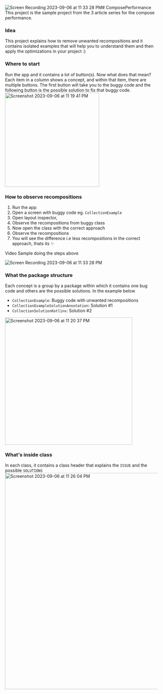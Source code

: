 ![Screen Recording 2023-09-06 at 11 33 28 PM](https://github.com/hellosagar/ComposePerformance/assets/50016799/9f488fea-dd8c-4f24-901e-f9b1726dbbb7)# ComposePerformance
This project is the sample project from the 3 article series for the compose performance.

### Idea
This project explains how to remove unwanted recompositions and it contains isolated examples that will help you to understand them and then apply the optimizations in your project :)

### Where to start
Run the app and it contains a lot of button(s). Now what does that mean? Each item in a column shows a concept, and within that item, there are multiple buttons. The first button will take you to the buggy code and the following button is the possible solution to fix that buggy code. 
<img width="310" alt="Screenshot 2023-09-06 at 11 19 41 PM" src="https://github.com/hellosagar/ComposePerformance/assets/50016799/99231955-aae8-4089-b6c4-09f342b3c7b6">

### How to observe recompositions
1. Run the app
2. Open a screen with buggy code eg. `CollectionExample`
3. Open layout inspector, 
4. Observe the recompositions from buggy class
5. Now open the class with the correct approach
6. Observe the recompositions 
7. You will see the difference i.e less recompositions in the correct approach, thats its ✨
 
Video Sample doing the steps above


![Screen Recording 2023-09-06 at 11 33 28 PM](https://github.com/hellosagar/ComposePerformance/assets/50016799/c696f731-5e8a-4345-ace4-e018a83d0e8c)



### What the package structure
Each concept is a group by a package within which it contains one bug code and others are the possible solutions. In the example below
- `CollectionExample`: Buggy code with unwanted recompositions
- `CollectionExampleSolutionAnnotation`: Solution #1
- `CollectionSolutionKotlinx`: Solution #2
<img width="419" alt="Screenshot 2023-09-06 at 11 20 37 PM" src="https://github.com/hellosagar/ComposePerformance/assets/50016799/fee24b53-1dda-4ff1-ba6d-c4e76538499a">

### What's inside class
In each class, it contains a class header that explains the `ISSUE` and the possible `SOLUTIONS`
<img width="712" alt="Screenshot 2023-09-06 at 11 26 04 PM" src="https://github.com/hellosagar/ComposePerformance/assets/50016799/ed067a11-be6c-4190-9fae-4fa16b64a862">

